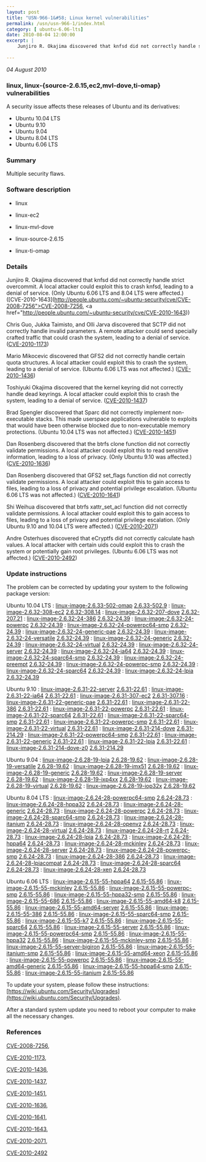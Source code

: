 ```yaml
---
layout: post
title: "USN-966-1&#58; Linux kernel vulnerabilities"
permalink: /usn/usn-966-1/index.html
category: [ ubuntu-6.06-lts]
date: 2010-08-04 12:00:00
excerpt: |
    Junjiro R. Okajima discovered that knfsd did not correctly handle strict overcommit. A local attacker could exploit this to crash knfsd, leading to a denial of service. (Only Ubuntu 6.06 LTS and 8.04 LTS were affected.) ([CVE-2010-1643](http://people.ubuntu.com/~ubuntu-security/cve/CVE-2008-7256">CVE-2008-7256</a>, <a href="http://people.ubuntu.com/~ubuntu-security/cve/CVE-2010-1643))
    
--- 
```

 
 

*04 August 2010*

### linux, linux-{source-2.6.15,ec2,mvl-dove,ti-omap} vulnerabilities

A security issue affects these releases of Ubuntu and its derivatives:

* Ubuntu 10.04 LTS
* Ubuntu 9.10
* Ubuntu 9.04
* Ubuntu 8.04 LTS
* Ubuntu 6.06 LTS

### Summary

Multiple security flaws. 

### Software description

* linux 

* linux-ec2 

* linux-mvl-dove 

* linux-source-2.6.15 

* linux-ti-omap 

### Details

Junjiro R. Okajima discovered that knfsd did not correctly handle strict overcommit. A local attacker could exploit this to crash knfsd, leading to a denial of service. (Only Ubuntu 6.06 LTS and 8.04 LTS were affected.) ([CVE-2010-1643](http://people.ubuntu.com/~ubuntu-security/cve/CVE-2008-7256">CVE-2008-7256</a>, <a href="http://people.ubuntu.com/~ubuntu-security/cve/CVE-2010-1643))

Chris Guo, Jukka Taimisto, and Olli Jarva discovered that SCTP did not correctly handle invalid parameters. A remote attacker could send specially crafted traffic that could crash the system, leading to a denial of service. ([CVE-2010-1173](http://people.ubuntu.com/~ubuntu-security/cve/CVE-2010-1173))

Mario Mikocevic discovered that GFS2 did not correctly handle certain quota structures. A local attacker could exploit this to crash the system, leading to a denial of service. (Ubuntu 6.06 LTS was not affected.) ([CVE-2010-1436](http://people.ubuntu.com/~ubuntu-security/cve/CVE-2010-1436))

Toshiyuki Okajima discovered that the kernel keyring did not correctly handle dead keyrings. A local attacker could exploit this to crash the system, leading to a denial of service. ([CVE-2010-1437](http://people.ubuntu.com/~ubuntu-security/cve/CVE-2010-1437))

Brad Spengler discovered that Sparc did not correctly implement non-executable stacks. This made userspace applications vulnerable to exploits that would have been otherwise blocked due to non-executable memory protections. (Ubuntu 10.04 LTS was not affected.) ([CVE-2010-1451](http://people.ubuntu.com/~ubuntu-security/cve/CVE-2010-1451))

Dan Rosenberg discovered that the btrfs clone function did not correctly validate permissions. A local attacker could exploit this to read sensitive information, leading to a loss of privacy. (Only Ubuntu 9.10 was affected.) ([CVE-2010-1636](http://people.ubuntu.com/~ubuntu-security/cve/CVE-2010-1636))

Dan Rosenberg discovered that GFS2 set_flags function did not correctly validate permissions. A local attacker could exploit this to gain access to files, leading to a loss of privacy and potential privilege escalation. (Ubuntu 6.06 LTS was not affected.) ([CVE-2010-1641](http://people.ubuntu.com/~ubuntu-security/cve/CVE-2010-1641))

Shi Weihua discovered that btrfs xattr_set_acl function did not correctly validate permissions. A local attacker could exploit this to gain access to files, leading to a loss of privacy and potential privilege escalation. (Only Ubuntu 9.10 and 10.04 LTS were affected.) ([CVE-2010-2071](http://people.ubuntu.com/~ubuntu-security/cve/CVE-2010-2071))

Andre Osterhues discovered that eCryptfs did not correctly calculate hash values. A local attacker with certain uids could exploit this to crash the system or potentially gain root privileges. (Ubuntu 6.06 LTS was not affected.) ([CVE-2010-2492](http://people.ubuntu.com/~ubuntu-security/cve/CVE-2010-2492)) 

### Update instructions

The problem can be corrected by updating your system to the following package version:

Ubuntu 10.04 LTS
 : [linux-image-2.6.33-502-omap](https://launchpad.net/ubuntu/+source/linux-ti-omap) <span> [2.6.33-502.9](https://launchpad.net/ubuntu/+source/linux-ti-omap/2.6.33-502.9) </span> 
 : [linux-image-2.6.32-308-ec2](https://launchpad.net/ubuntu/+source/linux-ec2) <span> [2.6.32-308.14](https://launchpad.net/ubuntu/+source/linux-ec2/2.6.32-308.14) </span> 
 : [linux-image-2.6.32-207-dove](https://launchpad.net/ubuntu/+source/linux-mvl-dove) <span> [2.6.32-207.21](https://launchpad.net/ubuntu/+source/linux-mvl-dove/2.6.32-207.21) </span> 
 : [linux-image-2.6.32-24-386](https://launchpad.net/ubuntu/+source/linux) <span> [2.6.32-24.39](https://launchpad.net/ubuntu/+source/linux/2.6.32-24.39) </span> 
 : [linux-image-2.6.32-24-powerpc](https://launchpad.net/ubuntu/+source/linux) <span> [2.6.32-24.39](https://launchpad.net/ubuntu/+source/linux/2.6.32-24.39) </span> 
 : [linux-image-2.6.32-24-powerpc64-smp](https://launchpad.net/ubuntu/+source/linux) <span> [2.6.32-24.39](https://launchpad.net/ubuntu/+source/linux/2.6.32-24.39) </span> 
 : [linux-image-2.6.32-24-generic-pae](https://launchpad.net/ubuntu/+source/linux) <span> [2.6.32-24.39](https://launchpad.net/ubuntu/+source/linux/2.6.32-24.39) </span> 
 : [linux-image-2.6.32-24-versatile](https://launchpad.net/ubuntu/+source/linux) <span> [2.6.32-24.39](https://launchpad.net/ubuntu/+source/linux/2.6.32-24.39) </span> 
 : [linux-image-2.6.32-24-generic](https://launchpad.net/ubuntu/+source/linux) <span> [2.6.32-24.39](https://launchpad.net/ubuntu/+source/linux/2.6.32-24.39) </span> 
 : [linux-image-2.6.32-24-virtual](https://launchpad.net/ubuntu/+source/linux) <span> [2.6.32-24.39](https://launchpad.net/ubuntu/+source/linux/2.6.32-24.39) </span> 
 : [linux-image-2.6.32-24-server](https://launchpad.net/ubuntu/+source/linux) <span> [2.6.32-24.39](https://launchpad.net/ubuntu/+source/linux/2.6.32-24.39) </span> 
 : [linux-image-2.6.32-24-ia64](https://launchpad.net/ubuntu/+source/linux) <span> [2.6.32-24.39](https://launchpad.net/ubuntu/+source/linux/2.6.32-24.39) </span> 
 : [linux-image-2.6.32-24-sparc64-smp](https://launchpad.net/ubuntu/+source/linux) <span> [2.6.32-24.39](https://launchpad.net/ubuntu/+source/linux/2.6.32-24.39) </span> 
 : [linux-image-2.6.32-24-preempt](https://launchpad.net/ubuntu/+source/linux) <span> [2.6.32-24.39](https://launchpad.net/ubuntu/+source/linux/2.6.32-24.39) </span> 
 : [linux-image-2.6.32-24-powerpc-smp](https://launchpad.net/ubuntu/+source/linux) <span> [2.6.32-24.39](https://launchpad.net/ubuntu/+source/linux/2.6.32-24.39) </span> 
 : [linux-image-2.6.32-24-sparc64](https://launchpad.net/ubuntu/+source/linux) <span> [2.6.32-24.39](https://launchpad.net/ubuntu/+source/linux/2.6.32-24.39) </span> 
 : [linux-image-2.6.32-24-lpia](https://launchpad.net/ubuntu/+source/linux) <span> [2.6.32-24.39](https://launchpad.net/ubuntu/+source/linux/2.6.32-24.39) </span> 

Ubuntu 9.10
 : [linux-image-2.6.31-22-server](https://launchpad.net/ubuntu/+source/linux) <span> [2.6.31-22.61](https://launchpad.net/ubuntu/+source/linux/2.6.31-22.61) </span> 
 : [linux-image-2.6.31-22-ia64](https://launchpad.net/ubuntu/+source/linux) <span> [2.6.31-22.61](https://launchpad.net/ubuntu/+source/linux/2.6.31-22.61) </span> 
 : [linux-image-2.6.31-307-ec2](https://launchpad.net/ubuntu/+source/linux-ec2) <span> [2.6.31-307.16](https://launchpad.net/ubuntu/+source/linux-ec2/2.6.31-307.16) </span> 
 : [linux-image-2.6.31-22-generic-pae](https://launchpad.net/ubuntu/+source/linux) <span> [2.6.31-22.61](https://launchpad.net/ubuntu/+source/linux/2.6.31-22.61) </span> 
 : [linux-image-2.6.31-22-386](https://launchpad.net/ubuntu/+source/linux) <span> [2.6.31-22.61](https://launchpad.net/ubuntu/+source/linux/2.6.31-22.61) </span> 
 : [linux-image-2.6.31-22-powerpc](https://launchpad.net/ubuntu/+source/linux) <span> [2.6.31-22.61](https://launchpad.net/ubuntu/+source/linux/2.6.31-22.61) </span> 
 : [linux-image-2.6.31-22-sparc64](https://launchpad.net/ubuntu/+source/linux) <span> [2.6.31-22.61](https://launchpad.net/ubuntu/+source/linux/2.6.31-22.61) </span> 
 : [linux-image-2.6.31-22-sparc64-smp](https://launchpad.net/ubuntu/+source/linux) <span> [2.6.31-22.61](https://launchpad.net/ubuntu/+source/linux/2.6.31-22.61) </span> 
 : [linux-image-2.6.31-22-powerpc-smp](https://launchpad.net/ubuntu/+source/linux) <span> [2.6.31-22.61](https://launchpad.net/ubuntu/+source/linux/2.6.31-22.61) </span> 
 : [linux-image-2.6.31-22-virtual](https://launchpad.net/ubuntu/+source/linux) <span> [2.6.31-22.61](https://launchpad.net/ubuntu/+source/linux/2.6.31-22.61) </span> 
 : [linux-image-2.6.31-214-dove](https://launchpad.net/ubuntu/+source/linux-mvl-dove) <span> [2.6.31-214.29](https://launchpad.net/ubuntu/+source/linux-mvl-dove/2.6.31-214.29) </span> 
 : [linux-image-2.6.31-22-powerpc64-smp](https://launchpad.net/ubuntu/+source/linux) <span> [2.6.31-22.61](https://launchpad.net/ubuntu/+source/linux/2.6.31-22.61) </span> 
 : [linux-image-2.6.31-22-generic](https://launchpad.net/ubuntu/+source/linux) <span> [2.6.31-22.61](https://launchpad.net/ubuntu/+source/linux/2.6.31-22.61) </span> 
 : [linux-image-2.6.31-22-lpia](https://launchpad.net/ubuntu/+source/linux) <span> [2.6.31-22.61](https://launchpad.net/ubuntu/+source/linux/2.6.31-22.61) </span> 
 : [linux-image-2.6.31-214-dove-z0](https://launchpad.net/ubuntu/+source/linux-mvl-dove) <span> [2.6.31-214.29](https://launchpad.net/ubuntu/+source/linux-mvl-dove/2.6.31-214.29) </span> 

Ubuntu 9.04
 : [linux-image-2.6.28-19-lpia](https://launchpad.net/ubuntu/+source/linux) <span> [2.6.28-19.62](https://launchpad.net/ubuntu/+source/linux/2.6.28-19.62) </span> 
 : [linux-image-2.6.28-19-versatile](https://launchpad.net/ubuntu/+source/linux) <span> [2.6.28-19.62](https://launchpad.net/ubuntu/+source/linux/2.6.28-19.62) </span> 
 : [linux-image-2.6.28-19-imx51](https://launchpad.net/ubuntu/+source/linux) <span> [2.6.28-19.62](https://launchpad.net/ubuntu/+source/linux/2.6.28-19.62) </span> 
 : [linux-image-2.6.28-19-generic](https://launchpad.net/ubuntu/+source/linux) <span> [2.6.28-19.62](https://launchpad.net/ubuntu/+source/linux/2.6.28-19.62) </span> 
 : [linux-image-2.6.28-19-server](https://launchpad.net/ubuntu/+source/linux) <span> [2.6.28-19.62](https://launchpad.net/ubuntu/+source/linux/2.6.28-19.62) </span> 
 : [linux-image-2.6.28-19-ixp4xx](https://launchpad.net/ubuntu/+source/linux) <span> [2.6.28-19.62](https://launchpad.net/ubuntu/+source/linux/2.6.28-19.62) </span> 
 : [linux-image-2.6.28-19-virtual](https://launchpad.net/ubuntu/+source/linux) <span> [2.6.28-19.62](https://launchpad.net/ubuntu/+source/linux/2.6.28-19.62) </span> 
 : [linux-image-2.6.28-19-iop32x](https://launchpad.net/ubuntu/+source/linux) <span> [2.6.28-19.62](https://launchpad.net/ubuntu/+source/linux/2.6.28-19.62) </span> 

Ubuntu 8.04 LTS
 : [linux-image-2.6.24-28-powerpc64-smp](https://launchpad.net/ubuntu/+source/linux) <span> [2.6.24-28.73](https://launchpad.net/ubuntu/+source/linux/2.6.24-28.73) </span> 
 : [linux-image-2.6.24-28-hppa32](https://launchpad.net/ubuntu/+source/linux) <span> [2.6.24-28.73](https://launchpad.net/ubuntu/+source/linux/2.6.24-28.73) </span> 
 : [linux-image-2.6.24-28-generic](https://launchpad.net/ubuntu/+source/linux) <span> [2.6.24-28.73](https://launchpad.net/ubuntu/+source/linux/2.6.24-28.73) </span> 
 : [linux-image-2.6.24-28-powerpc](https://launchpad.net/ubuntu/+source/linux) <span> [2.6.24-28.73](https://launchpad.net/ubuntu/+source/linux/2.6.24-28.73) </span> 
 : [linux-image-2.6.24-28-sparc64-smp](https://launchpad.net/ubuntu/+source/linux) <span> [2.6.24-28.73](https://launchpad.net/ubuntu/+source/linux/2.6.24-28.73) </span> 
 : [linux-image-2.6.24-28-itanium](https://launchpad.net/ubuntu/+source/linux) <span> [2.6.24-28.73](https://launchpad.net/ubuntu/+source/linux/2.6.24-28.73) </span> 
 : [linux-image-2.6.24-28-openvz](https://launchpad.net/ubuntu/+source/linux) <span> [2.6.24-28.73](https://launchpad.net/ubuntu/+source/linux/2.6.24-28.73) </span> 
 : [linux-image-2.6.24-28-virtual](https://launchpad.net/ubuntu/+source/linux) <span> [2.6.24-28.73](https://launchpad.net/ubuntu/+source/linux/2.6.24-28.73) </span> 
 : [linux-image-2.6.24-28-rt](https://launchpad.net/ubuntu/+source/linux) <span> [2.6.24-28.73](https://launchpad.net/ubuntu/+source/linux/2.6.24-28.73) </span> 
 : [linux-image-2.6.24-28-lpia](https://launchpad.net/ubuntu/+source/linux) <span> [2.6.24-28.73](https://launchpad.net/ubuntu/+source/linux/2.6.24-28.73) </span> 
 : [linux-image-2.6.24-28-hppa64](https://launchpad.net/ubuntu/+source/linux) <span> [2.6.24-28.73](https://launchpad.net/ubuntu/+source/linux/2.6.24-28.73) </span> 
 : [linux-image-2.6.24-28-mckinley](https://launchpad.net/ubuntu/+source/linux) <span> [2.6.24-28.73](https://launchpad.net/ubuntu/+source/linux/2.6.24-28.73) </span> 
 : [linux-image-2.6.24-28-server](https://launchpad.net/ubuntu/+source/linux) <span> [2.6.24-28.73](https://launchpad.net/ubuntu/+source/linux/2.6.24-28.73) </span> 
 : [linux-image-2.6.24-28-powerpc-smp](https://launchpad.net/ubuntu/+source/linux) <span> [2.6.24-28.73](https://launchpad.net/ubuntu/+source/linux/2.6.24-28.73) </span> 
 : [linux-image-2.6.24-28-386](https://launchpad.net/ubuntu/+source/linux) <span> [2.6.24-28.73](https://launchpad.net/ubuntu/+source/linux/2.6.24-28.73) </span> 
 : [linux-image-2.6.24-28-lpiacompat](https://launchpad.net/ubuntu/+source/linux) <span> [2.6.24-28.73](https://launchpad.net/ubuntu/+source/linux/2.6.24-28.73) </span> 
 : [linux-image-2.6.24-28-sparc64](https://launchpad.net/ubuntu/+source/linux) <span> [2.6.24-28.73](https://launchpad.net/ubuntu/+source/linux/2.6.24-28.73) </span> 
 : [linux-image-2.6.24-28-xen](https://launchpad.net/ubuntu/+source/linux) <span> [2.6.24-28.73](https://launchpad.net/ubuntu/+source/linux/2.6.24-28.73) </span> 

Ubuntu 6.06 LTS
 : [linux-image-2.6.15-55-hppa64](https://launchpad.net/ubuntu/+source/linux-source-2.6.15) <span> [2.6.15-55.86](https://launchpad.net/ubuntu/+source/linux-source-2.6.15/2.6.15-55.86) </span> 
 : [linux-image-2.6.15-55-mckinley](https://launchpad.net/ubuntu/+source/linux-source-2.6.15) <span> [2.6.15-55.86](https://launchpad.net/ubuntu/+source/linux-source-2.6.15/2.6.15-55.86) </span> 
 : [linux-image-2.6.15-55-powerpc-smp](https://launchpad.net/ubuntu/+source/linux-source-2.6.15) <span> [2.6.15-55.86](https://launchpad.net/ubuntu/+source/linux-source-2.6.15/2.6.15-55.86) </span> 
 : [linux-image-2.6.15-55-hppa32-smp](https://launchpad.net/ubuntu/+source/linux-source-2.6.15) <span> [2.6.15-55.86](https://launchpad.net/ubuntu/+source/linux-source-2.6.15/2.6.15-55.86) </span> 
 : [linux-image-2.6.15-55-686](https://launchpad.net/ubuntu/+source/linux-source-2.6.15) <span> [2.6.15-55.86](https://launchpad.net/ubuntu/+source/linux-source-2.6.15/2.6.15-55.86) </span> 
 : [linux-image-2.6.15-55-amd64-k8](https://launchpad.net/ubuntu/+source/linux-source-2.6.15) <span> [2.6.15-55.86](https://launchpad.net/ubuntu/+source/linux-source-2.6.15/2.6.15-55.86) </span> 
 : [linux-image-2.6.15-55-amd64-server](https://launchpad.net/ubuntu/+source/linux-source-2.6.15) <span> [2.6.15-55.86](https://launchpad.net/ubuntu/+source/linux-source-2.6.15/2.6.15-55.86) </span> 
 : [linux-image-2.6.15-55-386](https://launchpad.net/ubuntu/+source/linux-source-2.6.15) <span> [2.6.15-55.86](https://launchpad.net/ubuntu/+source/linux-source-2.6.15/2.6.15-55.86) </span> 
 : [linux-image-2.6.15-55-sparc64-smp](https://launchpad.net/ubuntu/+source/linux-source-2.6.15) <span> [2.6.15-55.86](https://launchpad.net/ubuntu/+source/linux-source-2.6.15/2.6.15-55.86) </span> 
 : [linux-image-2.6.15-55-k7](https://launchpad.net/ubuntu/+source/linux-source-2.6.15) <span> [2.6.15-55.86](https://launchpad.net/ubuntu/+source/linux-source-2.6.15/2.6.15-55.86) </span> 
 : [linux-image-2.6.15-55-sparc64](https://launchpad.net/ubuntu/+source/linux-source-2.6.15) <span> [2.6.15-55.86](https://launchpad.net/ubuntu/+source/linux-source-2.6.15/2.6.15-55.86) </span> 
 : [linux-image-2.6.15-55-server](https://launchpad.net/ubuntu/+source/linux-source-2.6.15) <span> [2.6.15-55.86](https://launchpad.net/ubuntu/+source/linux-source-2.6.15/2.6.15-55.86) </span> 
 : [linux-image-2.6.15-55-powerpc64-smp](https://launchpad.net/ubuntu/+source/linux-source-2.6.15) <span> [2.6.15-55.86](https://launchpad.net/ubuntu/+source/linux-source-2.6.15/2.6.15-55.86) </span> 
 : [linux-image-2.6.15-55-hppa32](https://launchpad.net/ubuntu/+source/linux-source-2.6.15) <span> [2.6.15-55.86](https://launchpad.net/ubuntu/+source/linux-source-2.6.15/2.6.15-55.86) </span> 
 : [linux-image-2.6.15-55-mckinley-smp](https://launchpad.net/ubuntu/+source/linux-source-2.6.15) <span> [2.6.15-55.86](https://launchpad.net/ubuntu/+source/linux-source-2.6.15/2.6.15-55.86) </span> 
 : [linux-image-2.6.15-55-server-bigiron](https://launchpad.net/ubuntu/+source/linux-source-2.6.15) <span> [2.6.15-55.86](https://launchpad.net/ubuntu/+source/linux-source-2.6.15/2.6.15-55.86) </span> 
 : [linux-image-2.6.15-55-itanium-smp](https://launchpad.net/ubuntu/+source/linux-source-2.6.15) <span> [2.6.15-55.86](https://launchpad.net/ubuntu/+source/linux-source-2.6.15/2.6.15-55.86) </span> 
 : [linux-image-2.6.15-55-amd64-xeon](https://launchpad.net/ubuntu/+source/linux-source-2.6.15) <span> [2.6.15-55.86](https://launchpad.net/ubuntu/+source/linux-source-2.6.15/2.6.15-55.86) </span> 
 : [linux-image-2.6.15-55-powerpc](https://launchpad.net/ubuntu/+source/linux-source-2.6.15) <span> [2.6.15-55.86](https://launchpad.net/ubuntu/+source/linux-source-2.6.15/2.6.15-55.86) </span> 
 : [linux-image-2.6.15-55-amd64-generic](https://launchpad.net/ubuntu/+source/linux-source-2.6.15) <span> [2.6.15-55.86](https://launchpad.net/ubuntu/+source/linux-source-2.6.15/2.6.15-55.86) </span> 
 : [linux-image-2.6.15-55-hppa64-smp](https://launchpad.net/ubuntu/+source/linux-source-2.6.15) <span> [2.6.15-55.86](https://launchpad.net/ubuntu/+source/linux-source-2.6.15/2.6.15-55.86) </span> 
 : [linux-image-2.6.15-55-itanium](https://launchpad.net/ubuntu/+source/linux-source-2.6.15) <span> [2.6.15-55.86](https://launchpad.net/ubuntu/+source/linux-source-2.6.15/2.6.15-55.86) </span> 

To update your system, please follow these instructions: [https://wiki.ubuntu.com/Security/Upgrades](https://wiki.ubuntu.com/Security/Upgrades).

After a standard system update you need to reboot your computer to make all the necessary changes. 

### References

 
 [CVE-2008-7256](http://people.ubuntu.com/~ubuntu-security/cve/CVE-2008-7256), 

 [CVE-2010-1173](http://people.ubuntu.com/~ubuntu-security/cve/CVE-2010-1173), 

 [CVE-2010-1436](http://people.ubuntu.com/~ubuntu-security/cve/CVE-2010-1436), 

 [CVE-2010-1437](http://people.ubuntu.com/~ubuntu-security/cve/CVE-2010-1437), 

 [CVE-2010-1451](http://people.ubuntu.com/~ubuntu-security/cve/CVE-2010-1451), 

 [CVE-2010-1636](http://people.ubuntu.com/~ubuntu-security/cve/CVE-2010-1636), 

 [CVE-2010-1641](http://people.ubuntu.com/~ubuntu-security/cve/CVE-2010-1641), 

 [CVE-2010-1643](http://people.ubuntu.com/~ubuntu-security/cve/CVE-2010-1643), 

 [CVE-2010-2071](http://people.ubuntu.com/~ubuntu-security/cve/CVE-2010-2071), 

 [CVE-2010-2492](http://people.ubuntu.com/~ubuntu-security/cve/CVE-2010-2492)
 

